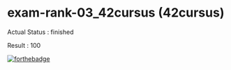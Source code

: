 # exam-rank-03_42cursus  (42cursus)

Actual Status : finished

Result : 100

[![forthebadge](https://forthebadge.com/images/badges/made-with-c.svg)](https://forthebadge.com)
